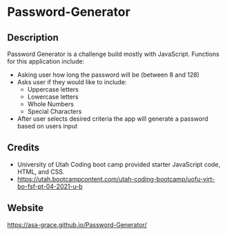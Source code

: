 # Password-Generator

## Description

Password Generator is a challenge build mostly with JavaScript. Functions for this application include:
* Asking user how long the password will be (between 8 and 128)
* Asks user if they would like to include:
  - Uppercase letters
  - Lowercase letters
  - Whole Numbers
  - Special Characters
* After user selects desired criteria the app will generate a password based on users input

## Credits

* University of Utah Coding boot camp provided starter JavaScript code, HTML, and CSS.
* https://utah.bootcampcontent.com/utah-coding-bootcamp/uofu-virt-bo-fsf-pt-04-2021-u-b 

## Website

https://asa-grace.github.io/Password-Generator/ 
